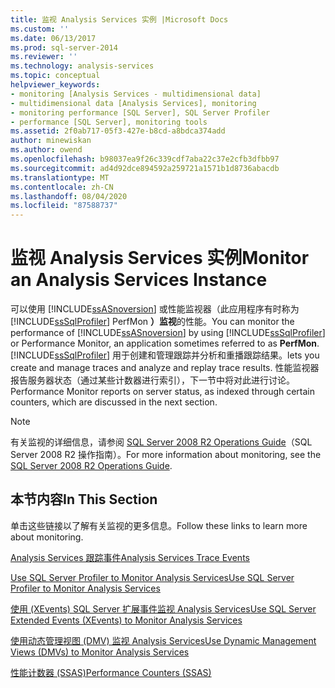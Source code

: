 ```yaml
---
title: 监视 Analysis Services 实例 |Microsoft Docs
ms.custom: ''
ms.date: 06/13/2017
ms.prod: sql-server-2014
ms.reviewer: ''
ms.technology: analysis-services
ms.topic: conceptual
helpviewer_keywords:
- monitoring [Analysis Services - multidimensional data]
- multidimensional data [Analysis Services], monitoring
- monitoring performance [SQL Server], SQL Server Profiler
- performance [SQL Server], monitoring tools
ms.assetid: 2f0ab717-05f3-427e-b8cd-a8bdca374add
author: minewiskan
ms.author: owend
ms.openlocfilehash: b98037ea9f26c339cdf7aba22c37e2cfb3dfbb97
ms.sourcegitcommit: ad4d92dce894592a259721a1571b1d8736abacdb
ms.translationtype: MT
ms.contentlocale: zh-CN
ms.lasthandoff: 08/04/2020
ms.locfileid: "87588737"
---
```

# <a name="monitor-an-analysis-services-instance"></a><span data-ttu-id="fb9fe-102">监视 Analysis Services 实例</span><span class="sxs-lookup"><span data-stu-id="fb9fe-102">Monitor an Analysis Services Instance</span></span>
  <span data-ttu-id="fb9fe-103">可以使用 [!INCLUDE[ssASnoversion](../../includes/ssasnoversion-md.md)] 或性能监视器（此应用程序有时称为 [!INCLUDE[ssSqlProfiler](../../includes/sssqlprofiler-md.md)] PerfMon **）监视**的性能。</span><span class="sxs-lookup"><span data-stu-id="fb9fe-103">You can monitor the performance of [!INCLUDE[ssASnoversion](../../includes/ssasnoversion-md.md)] by using [!INCLUDE[ssSqlProfiler](../../includes/sssqlprofiler-md.md)] or Performance Monitor, an application sometimes referred to as **PerfMon**.</span></span> [!INCLUDE[ssSqlProfiler](../../includes/sssqlprofiler-md.md)] <span data-ttu-id="fb9fe-104">用于创建和管理跟踪并分析和重播跟踪结果。</span><span class="sxs-lookup"><span data-stu-id="fb9fe-104">lets you create and manage traces and analyze and replay trace results.</span></span> <span data-ttu-id="fb9fe-105">性能监视器报告服务器状态（通过某些计数器进行索引），下一节中将对此进行讨论。</span><span class="sxs-lookup"><span data-stu-id="fb9fe-105">Performance Monitor reports on server status, as indexed through certain counters, which are discussed in the next section.</span></span>  
  
> [!NOTE]  
>  <span data-ttu-id="fb9fe-106">有关监视的详细信息，请参阅 [SQL Server 2008 R2 Operations Guide](https://go.microsoft.com/fwlink/?LinkID=225539)（SQL Server 2008 R2 操作指南）。</span><span class="sxs-lookup"><span data-stu-id="fb9fe-106">For more information about monitoring, see the [SQL Server 2008 R2 Operations Guide](https://go.microsoft.com/fwlink/?LinkID=225539).</span></span>  
  
## <a name="in-this-section"></a><span data-ttu-id="fb9fe-107">本节内容</span><span class="sxs-lookup"><span data-stu-id="fb9fe-107">In This Section</span></span>  
 <span data-ttu-id="fb9fe-108">单击这些链接以了解有关监视的更多信息。</span><span class="sxs-lookup"><span data-stu-id="fb9fe-108">Follow these links to learn more about monitoring.</span></span>  
  
 [<span data-ttu-id="fb9fe-109">Analysis Services 跟踪事件</span><span class="sxs-lookup"><span data-stu-id="fb9fe-109">Analysis Services Trace Events</span></span>](https://docs.microsoft.com/bi-reference/trace-events/analysis-services-trace-events)  
  
 [<span data-ttu-id="fb9fe-110">Use SQL Server Profiler to Monitor Analysis Services</span><span class="sxs-lookup"><span data-stu-id="fb9fe-110">Use SQL Server Profiler to Monitor Analysis Services</span></span>](use-sql-server-profiler-to-monitor-analysis-services.md)  
  
 [<span data-ttu-id="fb9fe-111">使用 &#40;XEvents&#41; SQL Server 扩展事件监视 Analysis Services</span><span class="sxs-lookup"><span data-stu-id="fb9fe-111">Use SQL Server Extended Events &#40;XEvents&#41; to Monitor Analysis Services</span></span>](../instances/monitor-analysis-services-with-sql-server-extended-events.md)  
  
 [<span data-ttu-id="fb9fe-112">使用动态管理视图 (DMV) 监视 Analysis Services</span><span class="sxs-lookup"><span data-stu-id="fb9fe-112">Use Dynamic Management Views &#40;DMVs&#41; to Monitor Analysis Services</span></span>](use-dynamic-management-views-dmvs-to-monitor-analysis-services.md)  
  
 [<span data-ttu-id="fb9fe-113">性能计数器 (SSAS)</span><span class="sxs-lookup"><span data-stu-id="fb9fe-113">Performance Counters &#40;SSAS&#41;</span></span>](performance-counters-ssas.md)  
  
  

